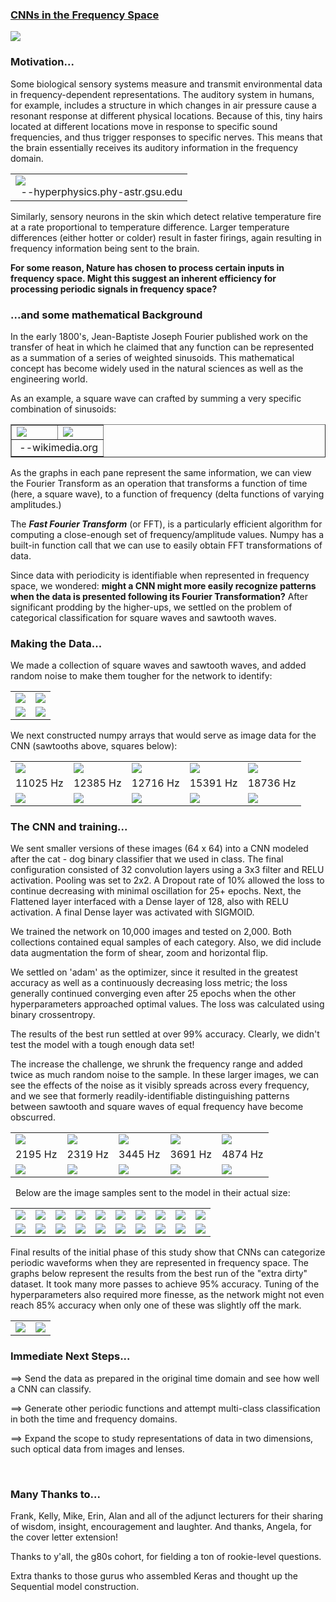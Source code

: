 
### <u>CNNs in the Frequency Space</u>
<p>
<img src='figs/readme/14_15.png'>
<p>

### Motivation...
Some biological sensory systems measure  and transmit environmental data in frequency-dependent representations.  The auditory system in humans, for example, includes a structure in which changes in air pressure cause a resonant response at different physical locations.  Because of this, tiny hairs located at different locations move in response to specific sound frequencies, and thus trigger responses to specific nerves.  This means that the brain essentially receives its auditory information in the frequency domain.  
<table><tr><td>
<img src='figs/readme/earanalyze.jpg'>
<br>&nbsp; --hyperphysics.phy-astr.gsu.edu
</td></tr></table>

Similarly, sensory neurons in the skin which detect relative temperature fire at a rate proportional to temperature difference.  Larger temperature differences (either hotter or colder) result in faster firings, again resulting in frequency information being sent to the brain.

**For some reason, Nature has chosen to process certain inputs in frequency space.  Might this suggest an inherent efficiency for processing periodic signals in frequency space?**

### ...and some mathematical Background
In the early 1800's, Jean-Baptiste Joseph Fourier published work on the transfer of heat in which he claimed that any function can be represented  as a summation of a series of weighted sinusoids.  This mathematical concept has become widely used in the natural sciences as well as the engineering world.

As an example, a square wave can crafted by summing a very specific combination of sinusoids:
<br>
<table border='none'><tr>
<td><img src='figs/readme/Fourier_square.gif'></td>
<td><img src='figs/readme/Fourier_3D.gif'></td>
</tr><tr><td colspan=2>&nbsp;--wikimedia.org</td>
</tr></table>


As the graphs in each pane represent the same information, we can view the Fourier Transform as an operation that transforms a function of time (here, a square wave), to a function of frequency (delta functions of varying amplitudes.)

The **<i>Fast Fourier Transform</i>** (or FFT), is a particularly efficient algorithm for computing a close-enough set of frequency/amplitude values.  Numpy has a built-in function call that we can use to easily obtain FFT transformations of data.

Since data with periodicity is identifiable when represented in frequency space, we wondered: **might a CNN might more easily recognize patterns when the data is presented following its Fourier Transformation?**  After significant prodding by the higher-ups, we settled on the problem of categorical classification for square waves and sawtooth waves.
### Making the Data...
We made a collection of square waves and sawtooth waves, and added random noise to make them tougher for the network to identify:

<table><tr>
<td><img src='figs/readme/sawtooth.png'></td>
<td><img src='figs/readme/square.png'></td>
</tr><tr>
<td><img src='figs/readme/saw_noise.png'></td>
<td><img src='figs/readme/square_noise.png'></td>
</tr></table>

We next constructed numpy arrays that would serve as image data for the CNN (sawtooths above, squares below):
<table><tr>
<td><img src='figs/readme/sawtooth/256/sawtooth_11025_5706_256.png'></td>
<td><img src='figs/readme/sawtooth/256/sawtooth_12385_5540_256.png'></td>
<td><img src='figs/readme/sawtooth/256/sawtooth_12716_9973_256.png'></td>
<td><img src='figs/readme/sawtooth/256/sawtooth_15391_4238_256.png'></td>
<td><img src='figs/readme/sawtooth/256/sawtooth_18736_8911_256.png'></td></tr>
<tr>
<td><center>11025 Hz</center></td>
<td><center>12385 Hz</center></td>
<td><center>12716 Hz</center></td>
<td><center>15391 Hz</center></td>
<td><center>18736 Hz</center></td>
</tr><tr>
<td><img src='figs/readme/square/256/square_11025_5706_256.png'> </td>
<td><img src='figs/readme/square/256/square_12385_5540_256.png'> </td>
<td><img src='figs/readme/square/256/square_12716_9973_256.png'> </td>
<td><img src='figs/readme/square/256/square_15391_4238_256.png'> </td>
<td><img src='figs/readme/square/256/square_18736_8911_256.png'> </td>
</tr></table>

### The CNN and training...

We sent smaller versions of these images (64 x 64) into a CNN modeled after the cat - dog binary classifier that we used in class.  The final configuration consisted of 32 convolution layers using a 3x3 filter and RELU activation.  Pooling was set to 2x2.  A Dropout rate of 10% allowed the loss to continue decreasing with minimal oscillation for 25+ epochs.  Next, the Flattened layer interfaced with a Dense layer of 128, also with RELU activation. A final Dense layer was activated with SIGMOID.
<p>
We trained the network on 10,000 images and tested on 2,000.  Both collections contained equal samples of each category.  Also, we did include data augmentation the form of shear, zoom and horizontal flip.
<p>
We settled on 'adam' as the optimizer, since it resulted in the greatest accuracy as well as a continuously decreasing loss metric; the loss generally continued converging even after 25 epochs when the other hyperparameters approached optimal values.  The loss was calculated using binary crossentropy.   
<p> The results of the best run settled at over 99% accuracy.  Clearly, we didn't test the model with a tough enough data set!
<table><tr>
<p>
The increase the challenge, we shrunk the frequency range and added twice as much random noise to the sample.  In these larger images, we can see the effects of the noise as it visibly spreads across every frequency, and we see that formerly readily-identifiable distinguishing patterns between sawtooth and square waves of equal frequency have become obscurred.
<td><img src='figs/readme/dirty_5k/sawtooth/sawtooth_2195_9879_256.png'></td>
<td><img src='figs/readme/dirty_5k/sawtooth/sawtooth_2319_2718_256.png'>
<td><img src='figs/readme/dirty_5k/sawtooth/sawtooth_3445_6854_256.png'>
<td><img src='figs/readme/dirty_5k/sawtooth/sawtooth_3445_6854_256.png'>
<td><img src='figs/readme/dirty_5k/sawtooth/sawtooth_4874_8253_256.png'></tr>
<tr>
<td><center>2195 Hz</center></td>
<td><center>2319 Hz</center></td>
<td><center>3445 Hz</center></td>
<td><center>3691 Hz</center></td>
<td><center>4874 Hz</center></td></tr>
<tr>
<td><img src='figs/readme/dirty_5k/square/square_2195_9879_256.png'> </td>
<td><img src='figs/readme/dirty_5k/square/square_2319_2718_256.png'> </td>
<td><img src='figs/readme/dirty_5k/square/square_3445_6854_256.png'> </td>
<td><img src='figs/readme/dirty_5k/square/square_3691_1252_256.png'> </td>
<td><img src='figs/readme/dirty_5k/square/square_4874_8253_256.png'> </td>
</tr></table>
<p>&nbsp;
Below are the image samples sent to the model in their actual size:
<table>
<tr colspan = 10>
<td><img src='figs/readme/dirty_5k/sawtooth/sawtooth_2037_4414_64.png'></td>
<td><img src='figs/readme/dirty_5k/sawtooth/sawtooth_2167_6525_64.png'></td>
<td><img src='figs/readme/dirty_5k/sawtooth/sawtooth_2248_5151_64.png'></td>
<td><img src='figs/readme/dirty_5k/sawtooth/sawtooth_2902_3732_64.png'></td>
<td><img src='figs/readme/dirty_5k/sawtooth/sawtooth_3019_9176_64.png'></td>

<td><img src='figs/readme/dirty_5k/sawtooth/sawtooth_3117_3631_64.png'></td>
<td><img src='figs/readme/dirty_5k/sawtooth/sawtooth_4067_6719_64.png'></td>
<td><img src='figs/readme/dirty_5k/sawtooth/sawtooth_4097_2118_64.png'></td>
<td><img src='figs/readme/dirty_5k/sawtooth/sawtooth_4102_9135_64.png'></td>
<td><img src='figs/readme/dirty_5k/sawtooth/sawtooth_4234_1087_64.png'></td></tr>
<tr colspan = 10>
<td><img src='figs/readme/dirty_5k/square/square_2037_4414_64.png'></td>
<td><img src='figs/readme/dirty_5k/square/square_2167_6525_64.png'></td>
<td><img src='figs/readme/dirty_5k/square/square_2248_5151_64.png'></td>
<td><img src='figs/readme/dirty_5k/square/square_2902_3732_64.png'></td>
<td><img src='figs/readme/dirty_5k/square/square_3019_9176_64.png'></td>

<td><img src='figs/readme/dirty_5k/square/square_3117_3631_64.png'></td>
<td><img src='figs/readme/dirty_5k/square/square_4067_6719_64.png'></td>
<td><img src='figs/readme/dirty_5k/square/square_4097_2118_64.png'></td>
<td><img src='figs/readme/dirty_5k/square/square_4102_9135_64.png'></td>
<td><img src='figs/readme/dirty_5k/square/square_4234_1087_64.png'></td></tr>
</table>

Final results of the initial phase of this study show that CNNs can categorize periodic waveforms when they are represented in frequency space.  The graphs below represent the results from the best run of the "extra dirty" dataset.  It took many more passes to achieve 95% accuracy.  Tuning of the hyperparameters also required more finesse, as the network might not even reach 85% accuracy when only one of these was slightly off the mark.  
<table><tr>
<td><img src='figs/readme/acc_ep.png'></td>
<td><img src='figs/readme/loss_ep.png'></td>
</tr></table>

### Immediate Next Steps...
==> Send the data as prepared in the original time domain and see how well a CNN can classify.

==> Generate other periodic functions and attempt multi-class classification in both the time and frequency domains.

==> Expand the scope to study representations of data in two dimensions, such optical data from images and lenses.
<p>&nbsp;

### Many Thanks to...
Frank, Kelly, Mike, Erin, Alan and all of the adjunct lecturers for their sharing of wisdom, insight, encouragement and laughter.  And thanks, Angela, for the cover letter extension!
<p>
Thanks to y'all, the g80s cohort, for fielding a ton of rookie-level questions.
<p>
Extra thanks to those gurus who assembled Keras and thought up the Sequential model construction.
